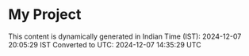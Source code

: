 # My Project

This content is dynamically generated in Indian Time (IST): 2024-12-07 20:05:29 IST
Converted to UTC: 2024-12-07 14:35:29 UTC
